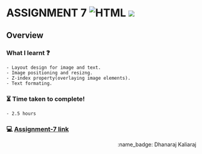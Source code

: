 # ASSIGNMENT 7 ![HTML](https://img.shields.io/badge/-HTML-orange) ![](https://img.shields.io/badge/-CSS-red)
## Overview
### What I learnt :question:
    - Layout design for image and text.
    - Image positioning and resizng.
    - Z-index property(overlaying image elements).
    - Text formating.
### :hourglass_flowing_sand: Time taken to complete!
    - 2.5 hours
### :computer: [Assignment-7 link](https://dhanaraj-assignment7.netlify.app)
 
<div align="right">:name_badge: Dhanaraj Kaliaraj</div>
